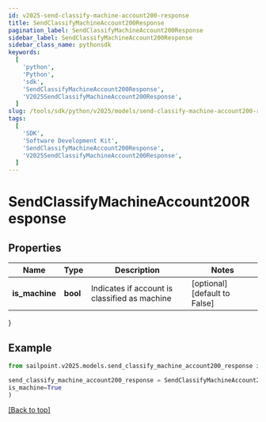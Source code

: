 ```yaml
---
id: v2025-send-classify-machine-account200-response
title: SendClassifyMachineAccount200Response
pagination_label: SendClassifyMachineAccount200Response
sidebar_label: SendClassifyMachineAccount200Response
sidebar_class_name: pythonsdk
keywords:
  [
    'python',
    'Python',
    'sdk',
    'SendClassifyMachineAccount200Response',
    'V2025SendClassifyMachineAccount200Response',
  ]
slug: /tools/sdk/python/v2025/models/send-classify-machine-account200-response
tags:
  [
    'SDK',
    'Software Development Kit',
    'SendClassifyMachineAccount200Response',
    'V2025SendClassifyMachineAccount200Response',
  ]
---
```


# SendClassifyMachineAccount200Response

## Properties

| Name | Type | Description | Notes |
| --- | --- | --- | --- |
| **is_machine** | **bool** | Indicates if account is classified as machine | [optional] [default to False] |

}

## Example

```python
from sailpoint.v2025.models.send_classify_machine_account200_response import SendClassifyMachineAccount200Response

send_classify_machine_account200_response = SendClassifyMachineAccount200Response(
is_machine=True
)

```

[[Back to top]](#)
